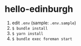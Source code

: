 # hello-edinburgh

1. edit `.env` (sample: `.env.sample`)
1. `$ bundle install`
1. `$ yarn install`
1. `$ bundle exec foreman start`

